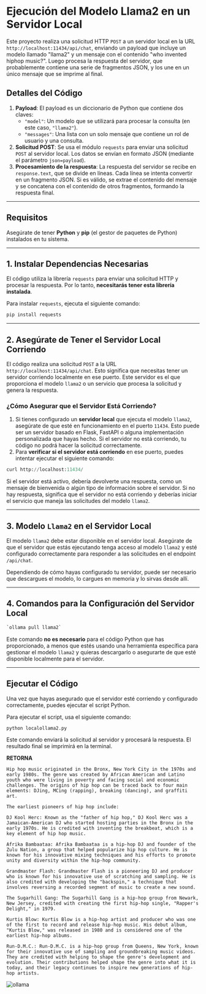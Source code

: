 # Ejecución del Modelo Llama2 en un Servidor Local

Este proyecto realiza una solicitud HTTP `POST` a un servidor local en la URL `http://localhost:11434/api/chat`, enviando un payload que incluye un modelo llamado "llama2" y un mensaje con el contenido "who invented hiphop music?". Luego procesa la respuesta del servidor, que probablemente contiene una serie de fragmentos JSON, y los une en un único mensaje que se imprime al final.

## Detalles del Código

1. **Payload**: El payload es un diccionario de Python que contiene dos claves:
   - `"model"`: Un modelo que se utilizará para procesar la consulta (en este caso, `"llama2"`).
   - `"messages"`: Una lista con un solo mensaje que contiene un rol de usuario y una consulta.
2. **Solicitud POST**: Se usa el módulo `requests` para enviar una solicitud `POST` al servidor local. Los datos se envían en formato JSON (mediante el parámetro `json=payload`).
3. **Procesamiento de la respuesta**: La respuesta del servidor se recibe en `response.text`, que se divide en líneas. Cada línea se intenta convertir en un fragmento JSON. Si es válido, se extrae el contenido del mensaje y se concatena con el contenido de otros fragmentos, formando la respuesta final.

------

## Requisitos

Asegúrate de tener **Python** y **pip** (el gestor de paquetes de Python) instalados en tu sistema.

------

## 1. Instalar Dependencias Necesarias

El código utiliza la librería `requests` para enviar una solicitud HTTP y procesar la respuesta. Por lo tanto, **necesitarás tener esta librería instalada**.

Para instalar `requests`, ejecuta el siguiente comando:

```python
pip install requests
```

------

## 2. Asegúrate de Tener el Servidor Local Corriendo

El código realiza una solicitud `POST` a la URL `http://localhost:11434/api/chat`. Esto significa que necesitas tener un servidor corriendo localmente en ese puerto. Este servidor es el que proporciona el modelo `llama2` o un servicio que procesa la solicitud y genera la respuesta.

### ¿Cómo Asegurar que el Servidor Está Corriendo?

1. Si tienes configurado un **servidor local** que ejecuta el modelo `llama2`, asegúrate de que esté en funcionamiento en el puerto `11434`. Esto puede ser un servidor basado en Flask, FastAPI o alguna implementación personalizada que hayas hecho. Si el servidor no está corriendo, tu código no podrá hacer la solicitud correctamente.
2. Para **verificar si el servidor está corriendo** en ese puerto, puedes intentar ejecutar el siguiente comando:

```python
curl http://localhost:11434/
```

Si el servidor está activo, debería devolverte una respuesta, como un mensaje de bienvenida o algún tipo de información sobre el servidor. Si no hay respuesta, significa que el servidor no está corriendo y deberías iniciar el servicio que maneja las solicitudes del modelo `llama2`.

------

## 3. Modelo `Llama2` en el Servidor Local

El modelo `llama2` debe estar disponible en el servidor local. Asegúrate de que el servidor que estás ejecutando tenga acceso al modelo `llama2` y esté configurado correctamente para responder a las solicitudes en el endpoint `/api/chat`.

Dependiendo de cómo hayas configurado tu servidor, puede ser necesario que descargues el modelo, lo cargues en memoria y lo sirvas desde allí.

------

## 4. Comandos para la Configuración del Servidor Local

```python
`ollama pull llama2`
```

Este comando **no es necesario** para el código Python que has proporcionado, a menos que estés usando una herramienta específica para gestionar el modelo `llama2` y quieras descargarlo o asegurarte de que esté disponible localmente para el servidor.

------

## Ejecutar el Código

Una vez que hayas asegurado que el servidor esté corriendo y configurado correctamente, puedes ejecutar el script Python.

Para ejecutar el script, usa el siguiente comando:

```python
python localollama2.py
```

Este comando enviará la solicitud al servidor y procesará la respuesta. El resultado final se imprimirá en la terminal.



**RETORNA**

```
Hip hop music originated in the Bronx, New York City in the 1970s and early 1980s. The genre was created by African American and Latino youth who were living in poverty and facing social and economic challenges. The origins of hip hop can be traced back to four main elements: DJing, MCing (rapping), breaking (dancing), and graffiti art.

The earliest pioneers of hip hop include:

DJ Kool Herc: Known as the "father of hip hop," DJ Kool Herc was a Jamaican-American DJ who started hosting parties in the Bronx in the early 1970s. He is credited with inventing the breakbeat, which is a key element of hip hop music.

Afrika Bambaataa: Afrika Bambaataa is a hip-hop DJ and founder of the Zulu Nation, a group that helped popularize hip hop culture. He is known for his innovative mixing techniques and his efforts to promote unity and diversity within the hip-hop community.

Grandmaster Flash: Grandmaster Flash is a pioneering DJ and producer who is known for his innovative use of scratching and sampling. He is also credited with developing the "backspin," a technique that involves reversing a recorded segment of music to create a new sound.

The Sugarhill Gang: The Sugarhill Gang is a hip-hop group from Newark, New Jersey, credited with creating the first hip-hop single, "Rapper's Delight," in 1979.

Kurtis Blow: Kurtis Blow is a hip-hop artist and producer who was one of the first to record and release hip-hop music. His debut album, "Kurtis Blow," was released in 1980 and is considered one of the earliest hip-hop albums.

Run-D.M.C.: Run-D.M.C. is a hip-hop group from Queens, New York, known for their innovative use of sampling and groundbreaking music videos. They are credited with helping to shape the genre's development and evolution. Their contributions helped shape the genre into what it is today, and their legacy continues to inspire new generations of hip-hop artists.
```


![ollama](https://i.pinimg.com/1200x/50/ca/c8/50cac8aec3b153c6279458797b9aa938.jpg)